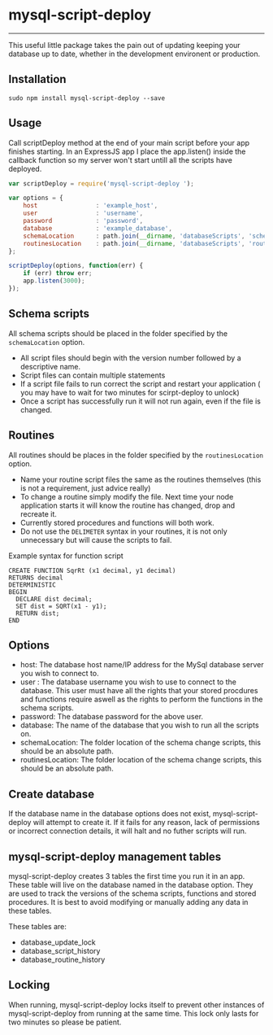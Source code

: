 # mysql-script-deploy
---

This useful little package takes the pain out of updating keeping your database up to date,
whether in the development environent or production.

## Installation
```
sudo npm install mysql-script-deploy --save
```


## Usage

Call scriptDeploy method at the end of your main script before your app finishes starting. In an ExpressJS app I place the app.listen() inside the callback function so my server won't start untill all the scripts have deployed.

```javascript
var scriptDeploy = require('mysql-script-deploy ');

var options = {
    host 				: 'example_host',
    user 				: 'username',
    password 			: 'password',
    database 			: 'example_database',
    schemaLocation		: path.join(__dirname, 'databaseScripts', 'schemaScripts'), 
    routinesLocation	: path.join(__dirname, 'databaseScripts', 'routineScripts') 
};

scriptDeploy(options, function(err) {
	if (err) throw err;
	app.listen(3000);
});
```

## Schema scripts

All schema scripts should be placed in the folder specified by the ```schemaLocation``` option.

 - All script files should begin with the version number followed by a descriptive name.
 - Script files can contain multiple statements
 - If a script file fails to run correct the script and restart your application ( you may have to wait for two minutes for scirpt-deploy to unlock)
 - Once a script has successfully run it will not run again, even if the file is changed.

## Routines

All routines should be places in the folder specified by the ```routinesLocation``` option.

 - Name your routine script files the same as the routines themselves (this is not a requirement, just advice really)
 - To change a routine simply modify the file. Next time your node application starts it will know the routine has changed, drop and recreate it.
 - Currently stored procedures and functions will both work.
 - Do not use the ```DELIMETER``` syntax in your routines, it is not only unnecessary but will cause the scripts to fail.

Example syntax for function script

```mysql
CREATE FUNCTION SqrRt (x1 decimal, y1 decimal)
RETURNS decimal
DETERMINISTIC
BEGIN
  DECLARE dist decimal;
  SET dist = SQRT(x1 - y1);
  RETURN dist;
END
```

## Options

  - host: The database host name/IP address for the MySql database server you wish to connect to.
  - user : The database username you wish to use to connect to the database. This user must have all the rights that your stored procdures and functions require aswell as the rights to perform the functions in the schema scripts.
  - password: The database password for the above user.
  - database: The name of the database that you wish to run all the scripts on.
  - schemaLocation: The folder location of the schema change scripts, this should be an absolute path.
  - routinesLocation: The folder location of the schema change scripts, this should be an absolute path.

## Create database

 If the database name in the database options does not exist, mysql-script-deploy will attempt to create it. If it fails for any reason, lack of permissions or incorrect connection details, it will halt and no futher scripts will run.

## mysql-script-deploy management tables

mysql-script-deploy creates 3 tables the first time you run it in an app. These table will live on the database named in the database option. They are used to track the versions of the schema scripts, functions and stored procedures. It is best to avoid modifying or manually adding any data in these tables.

These tables are:
 - database_update_lock
 - database_script_history
 - database_routine_history

## Locking

When running, mysql-script-deploy locks itself to prevent other instances of mysql-script-deploy from running at the same time. This lock only lasts for two minutes so please be patient.




